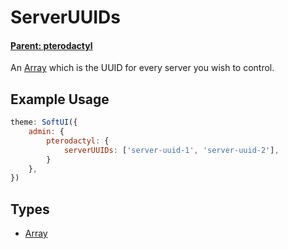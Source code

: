 # ServerUUIDs
#### **[Parent: pterodactyl](/docs/admin/pterodactyl/)**

An [Array](https://developer.mozilla.org/en-US/docs/Web/JavaScript/Reference/Global_Objects/Array) which is the UUID for every server you wish to control.

## Example Usage
```js
theme: SoftUI({
    admin: {
        pterodactyl: {
            serverUUIDs: ['server-uuid-1', 'server-uuid-2'],
        }
    },
})
```

## Types
- [Array](https://developer.mozilla.org/en-US/docs/Web/JavaScript/Reference/Global_Objects/Array)
